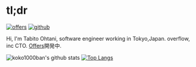 # tl;dr

[![offers](https://img.shields.io/static/v1?label=Offers&message=@TabitoOhtani&color=0FACFB)](https://offers.jp/a/users/c9aa62d59b361bab1c5de92765496682e34501822a981d3dcf63ffb7e0535690)
[![github](https://img.shields.io/github/followers/koko1000ban?label=Follow%20%40koko1000ban)](https://github.com/koko1000ban)

Hi, I'm Tabito Ohtani, software engineer working in Tokyo,Japan.
overflow, inc CTO. [Offers](https://offers.jp/a/2c5070684d1d9cb89ddf227d7b9884c6323263711afffecbab0af62a77203329)開発中.

![koko1000ban's github stats](https://github-readme-stats.vercel.app/api?username=koko1000ban&count_private=true&show_icons=true)
[![Top Langs](https://github-readme-stats.vercel.app/api/top-langs/?username=koko1000ban&layout=compact)](https://github.com/anuraghazra/github-readme-stats)
